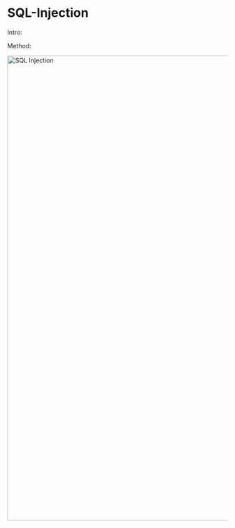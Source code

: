 # SQL-Injection

Intro:

Method:


<img width="1062" alt="SQL Injection" src="https://github.com/user-attachments/assets/a5470a8b-0e42-479c-81f2-d59727b8527e" />


